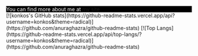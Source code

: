 
<div style="color:white; background-color:black;">
  You can find more about me at <a href="konkos.github.io" target="_blank">my site</a>
</div>

<div>
[![konkos's GitHub stats](https://github-readme-stats.vercel.app/api?username=konkos&theme=radical)](https://github.com/anuraghazra/github-readme-stats)
[![Top Langs](https://github-readme-stats.vercel.app/api/top-langs/?username=konkos&theme=radical)](https://github.com/anuraghazra/github-readme-stats)
</div>
